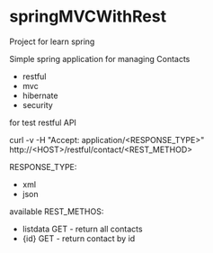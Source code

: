 springMVCWithRest
=================

Project for learn spring

Simple spring application for managing Contacts

- restful
- mvc
- hibernate
- security

for test restful API

 curl -v -H "Accept: application/\<RESPONSE_TYPE\>" http://\<HOST\>/restful/contact/\<REST_METHOD\>
 
 RESPONSE_TYPE:
 - xml
 - json
 
 available REST_METHOS:
 - listdata GET - return all contacts
 - {id} GET - return contact by id
